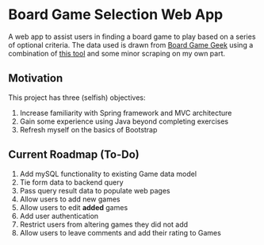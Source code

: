 # Board Game Selection Web App

A web app to assist users in finding a board game to play based on a series of optional criteria. The data used is drawn from [Board Game Geek](https://boardgamegeek.com/) using a combination of [this tool](https://github.com/mcdemarco/bgg_pull/tree/fans) and some minor scraping on my own part.

## Motivation

This project has three (selfish) objectives:

1. Increase familiarity with Spring framework and MVC architecture
2. Gain some experience using Java beyond completing exercises
3. Refresh myself on the basics of Bootstrap

## Current Roadmap (To-Do)

1. Add mySQL functionality to existing Game data model
1. Tie form data to backend query
1. Pass query result data to populate web pages
1. Allow users to add new games
1. Allow users to edit **added** games
1. Add user authentication
1. Restrict users from altering games they did not add
1. Allow users to leave comments and add their rating to Games
